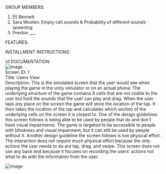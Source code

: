 GROUP MEMBERS:
1) Eli Bennett
2) Sara Wooten: Empty cell sounds & Probability of different sounds spawning
3) Preston ___

FEATURES:

INSTALLMENT INSTRUCTIONS:

UI DOCUMENTATION: <br />
![image](https://github.com/Teaching-Accessibility/course-project-A-Game/assets/108377756/3b49af15-79bf-41d0-bfbe-52b178cdf447) <br />
Screen ID: 1 <br />
Title: Users View <br />
Description: This is the simulated screen that the user would see when playing the game in the unity simulator or on an actual phone. The underlying structure of the game contains 8 cells that are not visible to the user but hold the sounds that the user can play and drag. When the user taps any place on the screen the game will store the location of the tap. It then takes the location of the tap and calculates which section of the underlying cells on the screen it is closest to. One of the design guidelines this screen follows is being able to be used by people that do and don't have visual impairments. The game is targeted to be accessible to people with blindness and visual impairment, but it can still be used by people without it. Another design guideline the screen follows is low physical effort. The interaction does not require much physical effort because the only actions the user needs to do are tap, drag, and swipe. This screen does not use any back end because it focuses on recording the users’ actions not what to do with the information from the user. <br />

![image](https://github.com/Teaching-Accessibility/course-project-A-Game/assets/108377756/d4f9525e-aebb-4a1f-b430-b8b65351a734)


